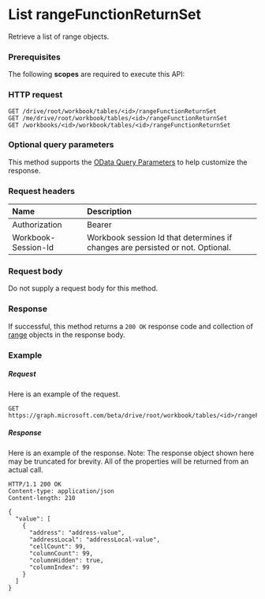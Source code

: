 # List rangeFunctionReturnSet

Retrieve a list of range objects.
### Prerequisites
The following **scopes** are required to execute this API: 
### HTTP request
<!-- { "blockType": "ignored" } -->
```http
GET /drive/root/workbook/tables/<id>/rangeFunctionReturnSet
GET /me/drive/root/workbook/tables/<id>/rangeFunctionReturnSet
GET /workbooks/<id>/workbook/tables/<id>/rangeFunctionReturnSet
```
### Optional query parameters
This method supports the [OData Query Parameters](http://graph.microsoft.io/docs/overview/query_parameters) to help customize the response.

### Request headers
| Name      |Description|
|:----------|:----------|
| Authorization  | Bearer <code>|
| Workbook-Session-Id  | Workbook session Id that determines if changes are persisted or not. Optional.|

### Request body
Do not supply a request body for this method.
### Response
If successful, this method returns a `200 OK` response code and collection of [range](../resources/range.md) objects in the response body.
### Example
##### Request
Here is an example of the request.
<!-- {
  "blockType": "request",
  "name": "get_rangefunctionreturnset"
}-->
```http
GET https://graph.microsoft.com/beta/drive/root/workbook/tables/<id>/rangeFunctionReturnSet
```
##### Response
Here is an example of the response. Note: The response object shown here may be truncated for brevity. All of the properties will be returned from an actual call.
<!-- {
  "blockType": "response",
  "truncated": true,
  "@odata.type": "microsoft.graph.range",
  "isCollection": true
} -->
```http
HTTP/1.1 200 OK
Content-type: application/json
Content-length: 210

{
  "value": [
    {
      "address": "address-value",
      "addressLocal": "addressLocal-value",
      "cellCount": 99,
      "columnCount": 99,
      "columnHidden": true,
      "columnIndex": 99
    }
  ]
}
```

<!-- uuid: 8fcb5dbc-d5aa-4681-8e31-b001d5168d79
2015-10-25 14:57:30 UTC -->
<!-- {
  "type": "#page.annotation",
  "description": "List rangeFunctionReturnSet",
  "keywords": "",
  "section": "documentation",
  "tocPath": ""
}-->